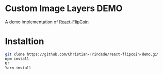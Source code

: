 # Custom Image Layers DEMO

A demo implementation of [React-FlipCoin](https://www.npmjs.com/package/react-flipcoin)

# Instaltion

```bash
git clone https://github.com/Christian-Trindade/react-flipcoin-demo.git
npm install
Or
Yarn install
```
